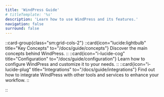 ```yaml
---
title: 'WindPress Guide'
# titleTemplate: '%s'
description: 'Learn how to use WindPress and its features.'
navigation: false
surround: false
---
```


::card-group{class="sm:grid-cols-2"}
  ::card{icon="lucide:lightbulb" title="Key Concepts" to="/docs/guide/concepts"}
  Discover the main concepts behind WindPress.
  ::
  ::card{icon="i-lucide-cog" title="Configuration" to="/docs/guide/configuration"}
  Learn how to configure WindPress and customize it to your needs.
  ::
  ::card{icon="i-lucide-plug" title="Integrations" to="/docs/guide/integrations"}
  Find out how to integrate WindPress with other tools and services to enhance your workflow.
  ::



  <!-- ::card{icon="i-lucide-folders" title="Directory Structure" to="/docs/guide/directory-structure"}
  Learn about Nuxt directory structure and what benefits each directory or file offers.
  ::
  ::card{icon="i-lucide-star" title="Going Further" to="/docs/guide/going-further"}
  Master Nuxt with advanced concepts like experimental features, hooks, modules, and more.
  ::
  ::card{icon="i-lucide-book-open" title="Recipes" to="/docs/guide/recipes"}
  Find solutions to common problems and learn how to implement them in your Nuxt project.
  :: -->
::
